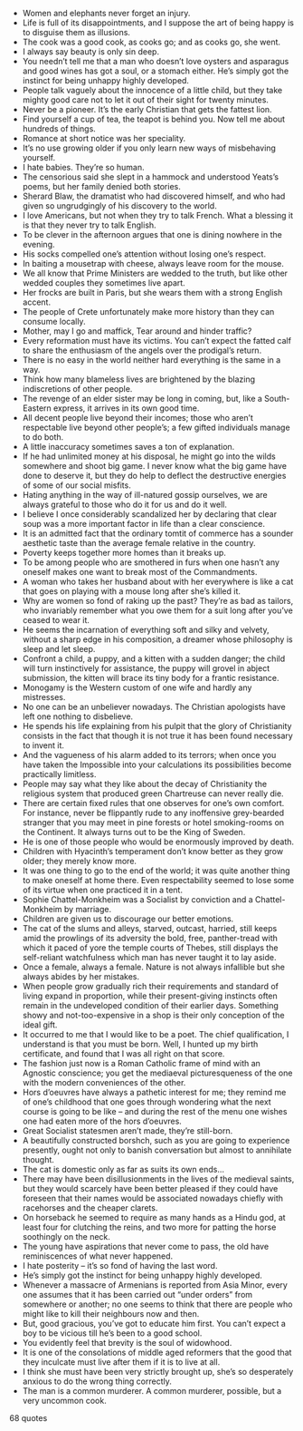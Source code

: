  - Women and elephants never forget an injury.
 - Life is full of its disappointments, and I suppose the art of being happy is to disguise them as illusions.
 - The cook was a good cook, as cooks go; and as cooks go, she went.
 - I always say beauty is only sin deep.
 - You needn’t tell me that a man who doesn’t love oysters and asparagus and good wines has got a soul, or a stomach either. He’s simply got the instinct for being unhappy highly developed.
 - People talk vaguely about the innocence of a little child, but they take mighty good care not to let it out of their sight for twenty minutes.
 - Never be a pioneer. It’s the early Christian that gets the fattest lion.
 - Find yourself a cup of tea, the teapot is behind you. Now tell me about hundreds of things.
 - Romance at short notice was her speciality.
 - It’s no use growing older if you only learn new ways of misbehaving yourself.
 - I hate babies. They’re so human.
 - The censorious said she slept in a hammock and understood Yeats’s poems, but her family denied both stories.
 - Sherard Blaw, the dramatist who had discovered himself, and who had given so ungrudgingly of his discovery to the world.
 - I love Americans, but not when they try to talk French. What a blessing it is that they never try to talk English.
 - To be clever in the afternoon argues that one is dining nowhere in the evening.
 - His socks compelled one’s attention without losing one’s respect.
 - In baiting a mousetrap with cheese, always leave room for the mouse.
 - We all know that Prime Ministers are wedded to the truth, but like other wedded couples they sometimes live apart.
 - Her frocks are built in Paris, but she wears them with a strong English accent.
 - The people of Crete unfortunately make more history than they can consume locally.
 - Mother, may I go and maffick, Tear around and hinder traffic?
 - Every reformation must have its victims. You can’t expect the fatted calf to share the enthusiasm of the angels over the prodigal’s return.
 - There is no easy in the world neither hard everything is the same in a way.
 - Think how many blameless lives are brightened by the blazing indiscretions of other people.
 - The revenge of an elder sister may be long in coming, but, like a South-Eastern express, it arrives in its own good time.
 - All decent people live beyond their incomes; those who aren’t respectable live beyond other people’s; a few gifted individuals manage to do both.
 - A little inaccuracy sometimes saves a ton of explanation.
 - If he had unlimited money at his disposal, he might go into the wilds somewhere and shoot big game. I never know what the big game have done to deserve it, but they do help to deflect the destructive energies of some of our social misfits.
 - Hating anything in the way of ill-natured gossip ourselves, we are always grateful to those who do it for us and do it well.
 - I believe I once considerably scandalized her by declaring that clear soup was a more important factor in life than a clear conscience.
 - It is an admitted fact that the ordinary tomtit of commerce has a sounder aesthetic taste than the average female relative in the country.
 - Poverty keeps together more homes than it breaks up.
 - To be among people who are smothered in furs when one hasn’t any oneself makes one want to break most of the Commandments.
 - A woman who takes her husband about with her everywhere is like a cat that goes on playing with a mouse long after she’s killed it.
 - Why are women so fond of raking up the past? They’re as bad as tailors, who invariably remember what you owe them for a suit long after you’ve ceased to wear it.
 - He seems the incarnation of everything soft and silky and velvety, without a sharp edge in his composition, a dreamer whose philosophy is sleep and let sleep.
 - Confront a child, a puppy, and a kitten with a sudden danger; the child will turn instinctively for assistance, the puppy will grovel in abject submission, the kitten will brace its tiny body for a frantic resistance.
 - Monogamy is the Western custom of one wife and hardly any mistresses.
 - No one can be an unbeliever nowadays. The Christian apologists have left one nothing to disbelieve.
 - He spends his life explaining from his pulpit that the glory of Christianity consists in the fact that though it is not true it has been found necessary to invent it.
 - And the vagueness of his alarm added to its terrors; when once you have taken the Impossible into your calculations its possibilities become practically limitless.
 - People may say what they like about the decay of Christianity the religious system that produced green Chartreuse can never really die.
 - There are certain fixed rules that one observes for one’s own comfort. For instance, never be flippantly rude to any inoffensive grey-bearded stranger that you may meet in pine forests or hotel smoking-rooms on the Continent. It always turns out to be the King of Sweden.
 - He is one of those people who would be enormously improved by death.
 - Children with Hyacinth’s temperament don’t know better as they grow older; they merely know more.
 - It was one thing to go to the end of the world; it was quite another thing to make oneself at home there. Even respectability seemed to lose some of its virtue when one practiced it in a tent.
 - Sophie Chattel-Monkheim was a Socialist by conviction and a Chattel-Monkheim by marriage.
 - Children are given us to discourage our better emotions.
 - The cat of the slums and alleys, starved, outcast, harried, still keeps amid the prowlings of its adversity the bold, free, panther-tread with which it paced of yore the temple courts of Thebes, still displays the self-reliant watchfulness which man has never taught it to lay aside.
 - Once a female, always a female. Nature is not always infallible but she always abides by her mistakes.
 - When people grow gradually rich their requirements and standard of living expand in proportion, while their present-giving instincts often remain in the undeveloped condition of their earlier days. Something showy and not-too-expensive in a shop is their only conception of the ideal gift.
 - It occurred to me that I would like to be a poet. The chief qualification, I understand is that you must be born. Well, I hunted up my birth certificate, and found that I was all right on that score.
 - The fashion just now is a Roman Catholic frame of mind with an Agnostic conscience; you get the mediaeval picturesqueness of the one with the modern conveniences of the other.
 - Hors d’oeuvres have always a pathetic interest for me; they remind me of one’s childhood that one goes through wondering what the next course is going to be like – and during the rest of the menu one wishes one had eaten more of the hors d’oeuvres.
 - Great Socialist statesmen aren’t made, they’re still-born.
 - A beautifully constructed borshch, such as you are going to experience presently, ought not only to banish conversation but almost to annihilate thought.
 - The cat is domestic only as far as suits its own ends...
 - There may have been disillusionments in the lives of the medieval saints, but they would scarcely have been better pleased if they could have foreseen that their names would be associated nowadays chiefly with racehorses and the cheaper clarets.
 - On horseback he seemed to require as many hands as a Hindu god, at least four for clutching the reins, and two more for patting the horse soothingly on the neck.
 - The young have aspirations that never come to pass, the old have reminiscences of what never happened.
 - I hate posterity – it’s so fond of having the last word.
 - He’s simply got the instinct for being unhappy highly developed.
 - Whenever a massacre of Armenians is reported from Asia Minor, every one assumes that it has been carried out “under orders” from somewhere or another; no one seems to think that there are people who might like to kill their neighbours now and then.
 - But, good gracious, you’ve got to educate him first. You can’t expect a boy to be vicious till he’s been to a good school.
 - You evidently feel that brevity is the soul of widowhood.
 - It is one of the consolations of middle aged reformers that the good that they inculcate must live after them if it is to live at all.
 - I think she must have been very strictly brought up, she’s so desperately anxious to do the wrong thing correctly.
 - The man is a common murderer. A common murderer, possible, but a very uncommon cook.

68 quotes
